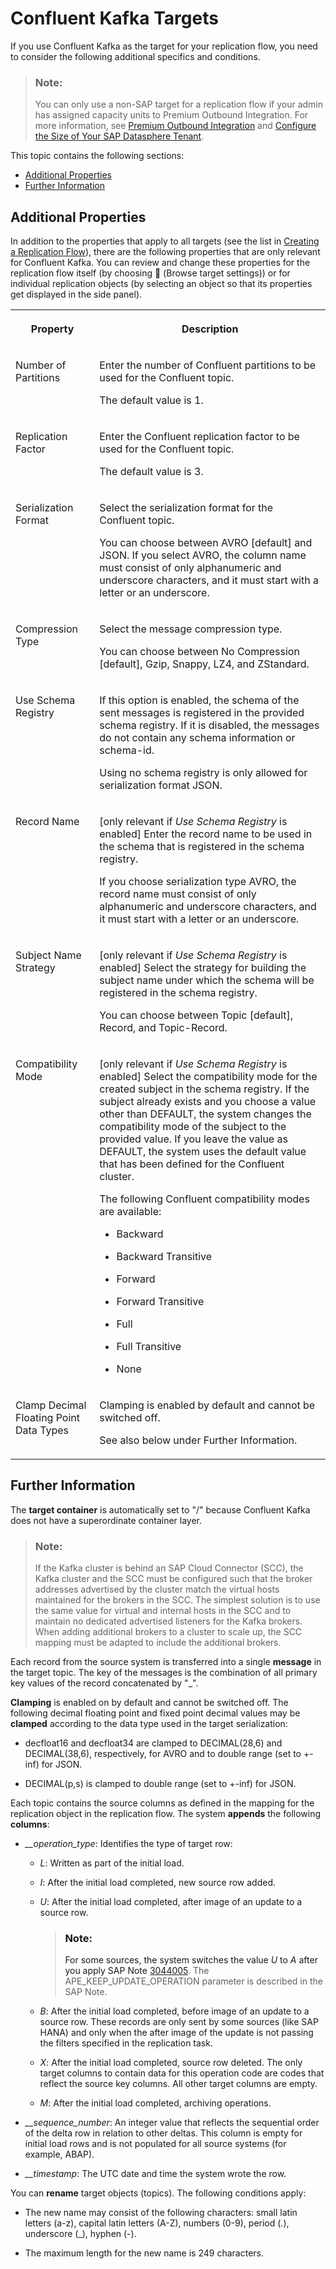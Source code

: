 <!-- loio74b3c95464f246aa8c3fd510661daa6d -->

<link rel="stylesheet" type="text/css" href="../css/sap-icons.css"/>

# Confluent Kafka Targets

If you use Confluent Kafka as the target for your replication flow, you need to consider the following additional specifics and conditions.

> ### Note:  
> You can only use a non-SAP target for a replication flow if your admin has assigned capacity units to Premium Outbound Integration. For more information, see [Premium Outbound Integration](premium-outbound-integration-4e9c6ac.md) and [Configure the Size of Your SAP Datasphere Tenant](https://help.sap.com/docs/SAP_DATASPHERE/9f804b8efa8043539289f42f372c4862/33f8ef4ec359409fb75925a68c23ebc3.html).

This topic contains the following sections:

-   [Additional Properties](confluent-kafka-targets-74b3c95.md#loio74b3c95464f246aa8c3fd510661daa6d__section_ReplFlow_Confluent_Properties) 
-   [Further Information](confluent-kafka-targets-74b3c95.md#loio74b3c95464f246aa8c3fd510661daa6d__section_ReplFlow_Confluent_Info) 



<a name="loio74b3c95464f246aa8c3fd510661daa6d__section_ReplFlow_Confluent_Properties"/>

## Additional Properties

In addition to the properties that apply to all targets \(see the list in [Creating a Replication Flow](creating-a-replication-flow-25e2bd7.md)\), there are the following properties that are only relevant for Confluent Kafka. You can review and change these properties for the replication flow itself \(by choosing <span class="FPA-icons-V3"></span> \(Browse target settings\)\) or for individual replication objects \(by selecting an object so that its properties get displayed in the side panel\).


<table>
<tr>
<th valign="top">

Property

</th>
<th valign="top">

Description

</th>
</tr>
<tr>
<td valign="top">

Number of Partitions

</td>
<td valign="top">

Enter the number of Confluent partitions to be used for the Confluent topic. 

The default value is 1.

</td>
</tr>
<tr>
<td valign="top">

Replication Factor

</td>
<td valign="top">

Enter the Confluent replication factor to be used for the Confluent topic. 

The default value is 3.

</td>
</tr>
<tr>
<td valign="top">

Serialization Format

</td>
<td valign="top">

Select the serialization format for the Confluent topic. 

You can choose between AVRO \[default\] and JSON. If you select AVRO, the column name must consist of only alphanumeric and underscore characters, and it must start with a letter or an underscore.

</td>
</tr>
<tr>
<td valign="top">

Compression Type

</td>
<td valign="top">

Select the message compression type. 

You can choose between No Compression \[default\], Gzip, Snappy, LZ4, and ZStandard.

</td>
</tr>
<tr>
<td valign="top">

Use Schema Registry

</td>
<td valign="top">

If this option is enabled, the schema of the sent messages is registered in the provided schema registry. If it is disabled, the messages do not contain any schema information or schema-id. 

Using no schema registry is only allowed for serialization format JSON.

</td>
</tr>
<tr>
<td valign="top">

Record Name

</td>
<td valign="top">

\[only relevant if *Use Schema Registry* is enabled\] Enter the record name to be used in the schema that is registered in the schema registry. 

If you choose serialization type AVRO, the record name must consist of only alphanumeric and underscore characters, and it must start with a letter or an underscore.

</td>
</tr>
<tr>
<td valign="top">

Subject Name Strategy

</td>
<td valign="top">

\[only relevant if *Use Schema Registry* is enabled\] Select the strategy for building the subject name under which the schema will be registered in the schema registry. 

You can choose between Topic \[default\], Record, and Topic-Record.

</td>
</tr>
<tr>
<td valign="top">

Compatibility Mode

</td>
<td valign="top">

\[only relevant if *Use Schema Registry* is enabled\] Select the compatibility mode for the created subject in the schema registry. If the subject already exists and you choose a value other than DEFAULT, the system changes the compatibility mode of the subject to the provided value. If you leave the value as DEFAULT, the system uses the default value that has been defined for the Confluent cluster.

The following Confluent compatibility modes are available:

-   Backward

-   Backward Transitive

-   Forward

-   Forward Transitive

-   Full

-   Full Transitive

-   None




</td>
</tr>
<tr>
<td valign="top">

Clamp Decimal Floating Point Data Types

</td>
<td valign="top">

Clamping is enabled by default and cannot be switched off. 

See also below under Further Information.

</td>
</tr>
</table>



<a name="loio74b3c95464f246aa8c3fd510661daa6d__section_ReplFlow_Confluent_Info"/>

## Further Information

The **target container** is automatically set to "/" because Confluent Kafka does not have a superordinate container layer.

> ### Note:  
> If the Kafka cluster is behind an SAP Cloud Connector \(SCC\), the Kafka cluster and the SCC must be configured such that the broker addresses advertised by the cluster match the virtual hosts maintained for the brokers in the SCC. The simplest solution is to use the same value for virtual and internal hosts in the SCC and to maintain no dedicated advertised listeners for the Kafka brokers. When adding additional brokers to a cluster to scale up, the SCC mapping must be adapted to include the additional brokers.

Each record from the source system is transferred into a single **message** in the target topic. The key of the messages is the combination of all primary key values of the record concatenated by "\_".

**Clamping** is enabled on by default and cannot be switched off. The following decimal floating point and fixed point decimal values may be **clamped** according to the data type used in the target serialization:

-   decfloat16 and decfloat34 are clamped to DECIMAL\(28,6\) and DECIMAL\(38,6\), respectively, for AVRO and to double range \(set to +-inf\) for JSON.

-   DECIMAL\(p,s\) is clamped to double range \(set to +-inf\) for JSON.


Each topic contains the source columns as defined in the mapping for the replication object in the replication flow. The system **appends** the following **columns**:

-   *\_\_operation\_type*: Identifies the type of target row:
    -   *L*: Written as part of the initial load.

    -   *I*: After the initial load completed, new source row added.

    -   *U*: After the initial load completed, after image of an update to a source row.

        > ### Note:  
        > For some sources, the system switches the value *U* to *A* after you apply SAP Note [3044005](https://me.sap.com/notes/3044005). The APE\_KEEP\_UPDATE\_OPERATION parameter is described in the SAP Note.

    -   *B*: After the initial load completed, before image of an update to a source row. These records are only sent by some sources \(like SAP HANA\) and only when the after image of the update is not passing the filters specified in the replication task.

    -   *X*: After the initial load completed, source row deleted. The only target columns to contain data for this operation code are codes that reflect the source key columns. All other target columns are empty.

    -   *M*: After the initial load completed, archiving operations.


-   *\_\_sequence\_number*: An integer value that reflects the sequential order of the delta row in relation to other deltas. This column is empty for initial load rows and is not populated for all source systems \(for example, ABAP\).
-   *\_\_timestamp*: The UTC date and time the system wrote the row.

You can **rename** target objects \(topics\). The following conditions apply:

-   The new name may consist of the following characters: small latin letters \(a-z\), capital latin letters \(A-Z\), numbers \(0-9\), period \(.\), underscore \(\_\), hyphen \(-\).

-   The maximum length for the new name is 249 characters.



